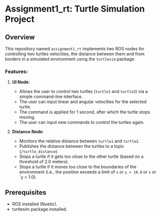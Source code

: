 # Assignment1_rt: Turtle Simulation Project

## Overview

This repository named `assignment1_rt` implements two ROS nodes for controlling two turtles velocities, the distance between them and from borders in a simulated environment using the `turtlesim` package.

### Features:
1. **UI Node**:
   - Allows the user to control two turtles (`turtle1` and `turtle2`) via a simple command-line interface.
   - The user can input linear and angular velocities for the selected turtle.
   - The command is applied for 1 second, after which the turtle stops moving.
   - The user can input new commands to control the turtles again.

2. **Distance Node**:
   - Monitors the relative distance between `turtle1` and `turtle2`.
   - Publishes the distance between the turtles to a topic (`/turtle_distance`).
   - Stops a turtle if it gets too close to the other turtle (based on a threshold of 2.0 meters).
   - Stops a turtle if it moves too close to the boundaries of the environment (i.e., the position exceeds a limit of `x` or `y > 10.0` or `x` or `y < 1.0).

## Prerequisites
- ROS installed (Noetic).
- turtlesim package installed.
